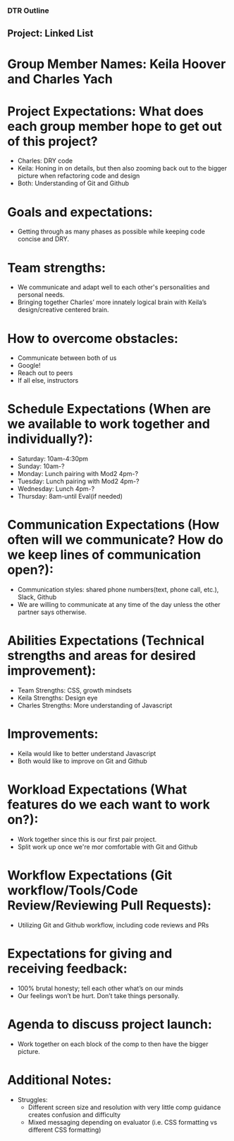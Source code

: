### DTR Outline

## Project: Linked List

# Group Member Names: Keila Hoover and Charles Yach

# Project Expectations: What does each group member hope to get out of this project?    
* Charles: DRY code   
* Keila: Honing in on details, but then also zooming back out to the bigger picture when refactoring code and design 
* Both: Understanding of Git and Github

# Goals and expectations:   
* Getting through as many phases as possible while keeping code concise and DRY.

# Team strengths:   
* We communicate and adapt well to each other's personalities and personal needs.  
* Bringing together Charles’ more innately logical brain with Keila’s design/creative centered brain.

# How to overcome obstacles:  
* Communicate between both of us 
* Google! 
* Reach out to peers 
* If all else, instructors

# Schedule Expectations (When are we available to work together and individually?):   
* Saturday: 10am-4:30pm   
* Sunday: 10am-?  
* Monday: Lunch pairing with Mod2 4pm-?  
* Tuesday: Lunch pairing with Mod2 4pm-?   
* Wednesday: Lunch 4pm-?   
* Thursday: 8am-until Eval(if needed)

# Communication Expectations (How often will we communicate? How do we keep lines of communication open?):  
* Communication styles: shared phone numbers(text, phone call, etc.), Slack, Github   
* We are willing to communicate at any time of the day unless the other partner says otherwise.

# Abilities Expectations (Technical strengths and areas for desired improvement):   
* Team Strengths: CSS, growth mindsets  
* Keila Strengths: Design eye   
* Charles Strengths: More understanding of Javascript

# Improvements: 
* Keila would like to better understand Javascript
* Both would like to improve on Git and Github

# Workload Expectations (What features do we each want to work on?):
* Work together since this is our first pair project. 
* Split work up once we're mor comfortable with Git and Github

# Workflow Expectations (Git workflow/Tools/Code Review/Reviewing Pull Requests):
* Utilizing Git and Github workflow, including code reviews and PRs

# Expectations for giving and receiving feedback:
* 100% brutal honesty; tell each other what’s on our minds
* Our feelings won’t be hurt. Don’t take things personally.

# Agenda to discuss project launch:
* Work together on each block of the comp to then have the bigger picture.

# Additional Notes:

* Struggles:
  * Different screen size and resolution with very little comp guidance creates confusion and difficulty
  * Mixed messaging depending on evaluator (i.e. CSS formatting vs different CSS formatting)
